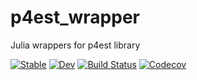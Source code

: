 # p4est_wrapper

Julia wrappers for p4est library

[![Stable](https://img.shields.io/badge/docs-stable-blue.svg)](https://gridap.github.io/p4est_wrapper.jl/stable)
[![Dev](https://img.shields.io/badge/docs-dev-blue.svg)](https://gridap.github.io/p4est_wrapper.jl/dev)
[![Build Status](https://travis-ci.com/gridap/p4est_wrapper.jl.svg?branch=master)](https://travis-ci.com/gridap/p4est_wrapper.jl)
[![Codecov](https://codecov.io/gh/gridap/p4est_wrapper.jl/branch/master/graph/badge.svg)](https://codecov.io/gh/gridap/p4est_wrapper.jl)

